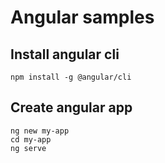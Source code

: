 # Angular samples

## Install angular cli
```
npm install -g @angular/cli
```

## Create angular app

```
ng new my-app
cd my-app
ng serve
```

